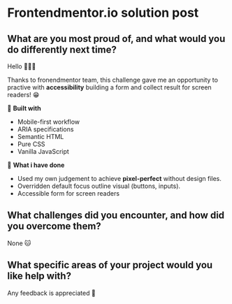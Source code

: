 # Frontendmentor.io solution post

## What are you most proud of, and what would you do differently next time?

Hello 👋👋👋

Thanks to fronendmentor team, this challenge gave me an opportunity to practive with **accessibility** building a form and collect result for screen readers! 😁

🚀 **Built with**

- Mobile-first workflow
- ARIA specifications
- Semantic HTML
- Pure CSS
- Vanilla JavaScript

🐲 **What i have done**

- Used my own judgement to achieve **pixel-perfect** without design files.
- Overridden default focus outline visual (buttons, inputs).
- Accessible form for screen readers

## What challenges did you encounter, and how did you overcome them?

None 🐱

## What specific areas of your project would you like help with?

Any feedback is appreciated 🙏

